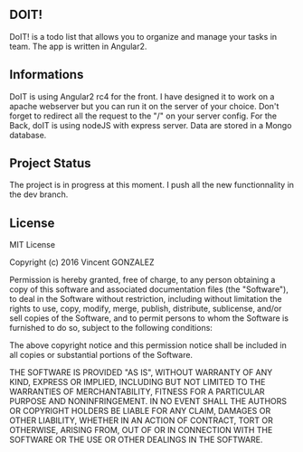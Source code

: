 ## DOIT!

DoIT! is a todo list that allows you to organize and manage your tasks in team. The app is written in Angular2.

## Informations
DoIT is using Angular2 rc4 for the front. I have designed it to work on a apache webserver but you can run it on the server of your choice. 
Don't forget to redirect all the request to the "/" on your server config.
For the Back, doIT is using nodeJS with express server. Data are stored in a Mongo database.

## Project Status
The project is in progress at this moment. I push all the new functionnality in the dev branch. 

## License

MIT License

Copyright (c) 2016 Vincent GONZALEZ

Permission is hereby granted, free of charge, to any person obtaining a copy
of this software and associated documentation files (the "Software"), to deal
in the Software without restriction, including without limitation the rights
to use, copy, modify, merge, publish, distribute, sublicense, and/or sell
copies of the Software, and to permit persons to whom the Software is
furnished to do so, subject to the following conditions:

The above copyright notice and this permission notice shall be included in all
copies or substantial portions of the Software.

THE SOFTWARE IS PROVIDED "AS IS", WITHOUT WARRANTY OF ANY KIND, EXPRESS OR
IMPLIED, INCLUDING BUT NOT LIMITED TO THE WARRANTIES OF MERCHANTABILITY,
FITNESS FOR A PARTICULAR PURPOSE AND NONINFRINGEMENT. IN NO EVENT SHALL THE
AUTHORS OR COPYRIGHT HOLDERS BE LIABLE FOR ANY CLAIM, DAMAGES OR OTHER
LIABILITY, WHETHER IN AN ACTION OF CONTRACT, TORT OR OTHERWISE, ARISING FROM,
OUT OF OR IN CONNECTION WITH THE SOFTWARE OR THE USE OR OTHER DEALINGS IN THE
SOFTWARE.